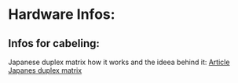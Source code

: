# Hardware Infos:

## Infos for cabeling:

Japanese duplex matrix how it works and the ideea behind it: [Article Japanes duplex matrix](https://kbd.news/The-Japanese-duplex-matrix-1391.html#jpduplex)
